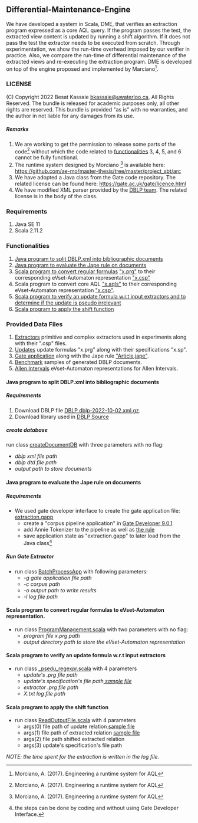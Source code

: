 ## Differential-Maintenance-Engine
 We have developed a system in Scala, DME, that verifies an extraction program expressed as a core AQL query.  If the program passes the test, the extracted view content is updated by running a shift algorithm. If it does not pass the test the extractor needs to be  executed from scratch. Through experimentation,  we show the run-time overhead imposed by our verifier in practice. Also, we compare the run-time of differential maintenance of the extracted views and re-executing the extraction program. DME is developed on top of the engine proposed and implemented by Marciano[^1].
### LICENSE
(C) Copyright 2022 Besat Kassaie <bkassaie@uwaterloo.ca>, All Rights Reserved.
The bundle is released for academic purposes only, all other rights are reserved.
This bundle is provided "as is" with no warranties, and the author in not liable for any damages from its use.

##### Remarks
1. We are working to get the permission to release some parts of the code[^1] without which the code related to [functionalities](https://github.com/Besatkassaie/Differential-Maintenance-Engine#functionalities) 3, 4, 5, and 6 cannot be fully functional.
1. The runtime system designed by Morciano [^1] is available here: https://github.com/ae-mo/master-thesis/tree/master/project_sbt/arc
2. We have adopted a Java class from the Gate code repository. The related license can be found here: https://gate.ac.uk/gate/licence.html
3. We have modified XML parser provided by the [DBLP team](https://dblp.org/faq/How+to+parse+dblp+xml.html). The related license is in the body of the class.
[^1]: Morciano, A. (2017). Engineering a runtime system for AQL
### Requirements
1. Java SE 11
2. Scala 2.11.2  

### Functionalities
1. [Java program to split DBLP.xml into bibliographic documents](https://github.com/Besatkassaie/Differential-Maintenance-Engine#java-program-to-split-dblpxml-into-bibliographic-documents)
2. [Java program to evaluate the Jape rule on documents](https://github.com/Besatkassaie/Differential-Maintenance-Engine#java-program-to-evaluate-the-jape-rule-on-documents)
3. [Scala program to convert regular formulas](https://github.com/Besatkassaie/Differential-Maintenance-Engine#scala-program-to-convert-regular-formulas-to-evset-automaton-representation) ["x.prg"](data/extractPrograms/finalExtractors/proc_less/proc_less.prg) to their corresponding  eVset-Automaton representation  ["x.csp"](data/extractPrograms/finalExtractors/proc_less/proc_less_QnRfM.csp)
4. Scala program to convert core AQL ["x.aqls"](data/extractPrograms/finalExtractors/proc_less_article_less_moreThanOneAuthor/moreThOneAuthorProc_lessArcl_less.aqls) to their corresponding  eVset-Automaton representation  ["x.csp"](data/extractPrograms/finalExtractors/proc_less_article_less_moreThanOneAuthor/moreThOneAuthorProc_lessArcl_less.csp).
5. [Scala program to verify an update formula w.r.t input extractors and to determine if the update is pseudo irrelevant](https://github.com/Besatkassaie/Differential-Maintenance-Engine#scala-program-to-verify-an-update-formula-wrt-input-extractors)
6. [Scala program to apply the shift function](https://github.com/Besatkassaie/Differential-Maintenance-Engine#scala-program-to-apply-the-shift-function)


### Provided Data Files
1.  [Extractors](data/extractPrograms/finalExtractors) primitive and complex extractors used in experiments along with their ".csp" files.
2.  [Updates](data/extractPrograms/Updates) update formulas "x.prg" along with their specifications "x.sp".
3.  [Gate application](gaterelated/extraction.gapp) along with the Jape rule ["Article.jape"](gaterelated/Data/Grammar/Article.jape).
4.  [Benchmark](data/DBLP/benchmark) samples of generated DBLP documents.
5.  [Allen Intervals](data/Allen_Interval) eVset-Automaton representations for Allen Intervals.

#### Java program to split DBLP.xml into bibliographic documents

##### Requirements
   1. Download DBLP file [DBLP dblp-2022-10-02.xml.gz]( https://dblp.org/xml/release/).
   2. Download library used in [DBLP Source](https://dblp.org/src/mmdb-2019-04-29-sources.jar)

##### create database
  run class [createDocumentDB](DBLP_PrepData/src/createDocumentDB.java) with three parameters with no flag:
   - *dblp xml file path*
   - *dblp dtd file path*
   - *output path to store documents*

#### Java program to evaluate the Jape rule on documents
##### Requirements
 * We used gate developer interface to create the gate application file: [extraction.gapp](gaterelated/extraction.gapp)
   - create a "corpus pipeline application" in [Gate Developer 9.0.1](https://gate.ac.uk/download/)
   - add Annie Tokenizer to the pipeline as well as [the rule]((gaterelated/Data/Grammar/Article.jape))  
   - save application state as "extraction.gapp" to later load from the Java class[^2]

  [^2]:  the steps can be done by coding and without using Gate Developer Interface.
##### Run Gate Extractor
* run class [BatchProcessApp](gaterelated/Code/src/cs/uwaterloo/BatchProcessApp.java) with following parameters:
  * *-g gate application file path*
  * *-c corpus path*
  * *-o output path to write results*
  * *-l log file path*

#### Scala program to convert regular formulas to eVset-Automaton representation.
* run class [ProgramManagement.scala](src/ca/uwaterloo/cs/util/ProgramManagement.scala) with two parameters with no flag:
  - *program file x.prg path*
  - *output directory path to store the eVset-Automaton representation*
####  Scala program to verify an update formula w.r.t input extractors
* run class [_psedu_regexpr.scala](src/_psedu_regexpr.scala) with 4 parameters
  - *update's .prg file path*
  - *update's specification's file path[ sample file](data/extractPrograms/Updates/DateFormat/dateFormat.sp)*
  - *extractor .prg file path*
  - *X.txt log file path*

####  Scala program to apply the shift function
* run class [ReadOutputFile.scala](src/ca/uwaterloo/cs/psupdate/ReadOutputFile.scala) with 4 parameters
  -  args(0) file path of update relation[ sample file](data/extractPrograms/Updates/DateFormat/output_dateFormat_4l2Fp.txt)
  -  args(1) file path of extracted relation [ sample file](data/extractPrograms/finalExtractors/article_less/output_article_less_At43o.txt)
  -  args(2) file path shifted extracted relation
  -  args(3) update's specification's file path

*NOTE: the time spent for the extraction is written in the log file.*
